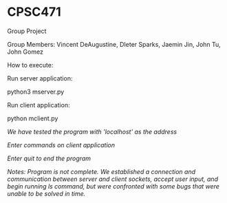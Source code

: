 # CPSC471
Group Project

Group Members: Vincent DeAugustine, DIeter Sparks, Jaemin Jin, John Tu, John Gomez 

How to execute:

Run server application:

python3 mserver.py <port number>

Run client application:

python mclient.py <address> <port number>

We have tested the program with 'localhost' as the address

Enter commands on client application

Enter quit to end the program



Notes: Program is not complete. We established a connection and communication between server and client sockets, accept user input, and begin running ls command, but were confronted with some bugs that were unable to be solved in time. 
